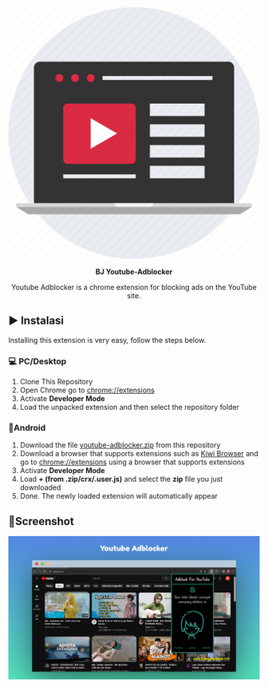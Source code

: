 <p align="center">
    <img src="/assets/thumb.png" alt="Logo" />
</p>

<p align="center"><b>BJ Youtube-Adblocker</b></p>

<p align="center">
    Youtube Adblocker is a chrome extension for blocking ads on the YouTube site.
</p>

## ▶️ Instalasi
Installing this extension is very easy, follow the steps below. 
### 💻 PC/Desktop
1. Clone This Repository
2. Open Chrome go to [chrome://extensions](chrome://extensions)
3. Activate **Developer Mode**
4. Load the unpacked extension and then select the repository folder
### 📱Android
1. Download the file [youtube-adblocker.zip](https://github.com/LumineID/youtube-adblocker/archive/refs/heads/master.zip) from this repository
2. Download a browser that supports extensions such as [Kiwi Browser](https://play.google.com/store/apps/details?id=com.kiwibrowser.browser&pcampaignid=web_share) and go to [chrome://extensions]( chrome://extensions) using a browser that supports extensions
3. Activate **Developer Mode**
4. Load **+ (from .zip/crx/.user.js)** and select the **zip** file you just downloaded
5. Done. The newly loaded extension will automatically appear

## 📸Screenshot
![screenshot](/assets/screenshot.png)
